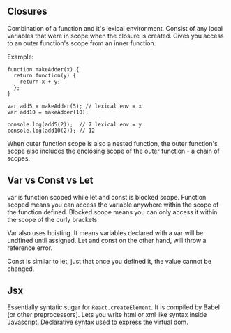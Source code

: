 ## Closures

Combination of a function and it's lexical environment. Consist of any local variables that were in scope when the closure is created. Gives you access to an outer function's scope from an inner function.

Example:

```
function makeAdder(x) {
  return function(y) {
    return x + y;
  };
}

var add5 = makeAdder(5); // lexical env = x
var add10 = makeAdder(10);

console.log(add5(2));  // 7 lexical env = y
console.log(add10(2)); // 12
```


When outer function scope is also a nested function, the outer function's scope also includes the enclosing scope of the outer function - a chain of scopes.

## Var vs Const vs Let

var is function scoped while let and const is blocked scope. Function scoped means you can access the variable anywhere within the scope of the function defined. Blocked scope means you can only access it within the scope of the curly brackets.

Var also uses hoisting. It means variables declared with a var will be undfined until assigned. Let and const on the other hand, will throw a reference error.

Const is similar to let, just that once you defined it, the value cannot be changed.

## Jsx
Essentially syntatic sugar for `React.createElement`. It is compiled by Babel (or other preprocessors). Lets you write html or xml like syntax inside Javascript. Declarative syntax used to express the virtual dom.

